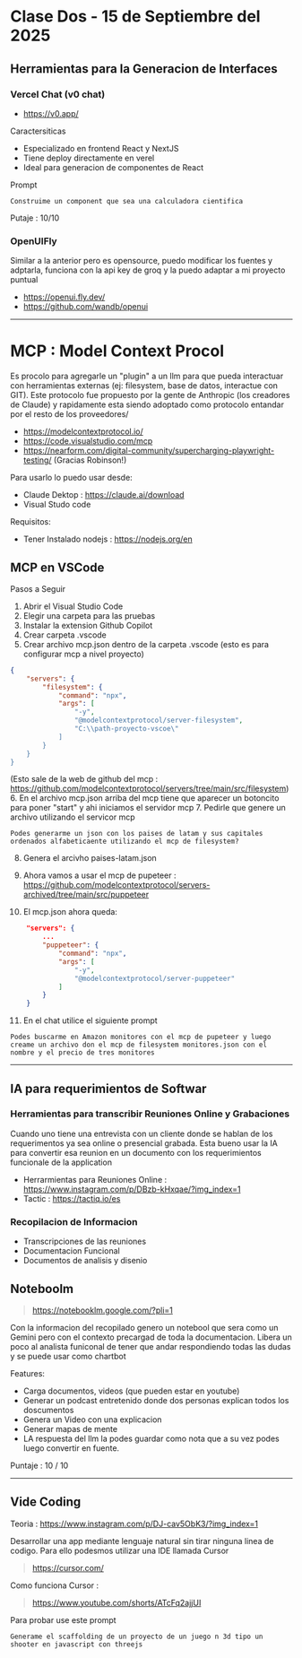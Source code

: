 # Clase Dos - 15 de Septiembre del 2025

## Herramientas para la Generacion de Interfaces

### Vercel Chat (v0 chat)

* https://v0.app/
    
Caractersiticas
* Especializado en frontend React y NextJS
* Tiene deploy directamente en verel
* Ideal para generacion de componentes de React

Prompt
```
Construime un component que sea una calculadora cientifica
```

Putaje : 10/10

### OpenUIFly

Similar a la anterior pero es opensource, puedo modificar los fuentes y adptarla, funciona con la api key de groq y la puedo adaptar a mi proyecto puntual

* https://openui.fly.dev/     
* https://github.com/wandb/openui

---

# MCP : Model Context Procol

Es procolo para agregarle un "plugin" a un llm para que pueda interactuar con herramientas externas (ej: filesystem, base de datos, interactue con GIT). Este protocolo fue propuesto por la gente de Anthropic (los creadores de Claude) y rapidamente esta siendo adoptado como protocolo entandar por el resto de los proveedores/

* https://modelcontextprotocol.io/
* https://code.visualstudio.com/mcp
* https://nearform.com/digital-community/supercharging-playwright-testing/ (Gracias Robinson!)
     
Para usarlo lo puedo usar desde:
* Claude Dektop : https://claude.ai/download
* Visual Studo code

Requisitos:
* Tener Instalado nodejs : https://nodejs.org/en

## MCP en VSCode

Pasos a Seguir
1. Abrir el Visual Studio Code
2. Elegir una carpeta para las pruebas
3. Instalar la extension Github Copilot
4. Crear carpeta .vscode
5. Crear archivo mcp.json dentro de la carpeta .vscode (esto es para configurar mcp a nivel proyecto)
```json
{
    "servers": {
        "filesystem": {
            "command": "npx",
            "args": [
                "-y",
                "@modelcontextprotocol/server-filesystem",
                "C:\\path-proyecto-vscoe\"
            ]
        }
    }
}
```
(Esto sale de la web de github del mcp : https://github.com/modelcontextprotocol/servers/tree/main/src/filesystem)
6. En el archivo mcp.json arriba del mcp tiene que aparecer un botoncito para poner "start" y ahi iniciamos el servidor mcp
7. Pedirle que genere un archivo utilizando el servicor mcp
```
Podes generarme un json con los paises de latam y sus capitales ordenados alfabeticaente utilizando el mcp de filesystem?
```
8. Genera el arcivho paises-latam.json

9. Ahora vamos a usar el mcp de pupeteer : https://github.com/modelcontextprotocol/servers-archived/tree/main/src/puppeteer
    
10. El mcp.json ahora queda:

```json
    "servers": {
        ...
        "puppeteer": {
            "command": "npx",
            "args": [
                "-y",
                "@modelcontextprotocol/server-puppeteer"
            ]
        }
    }
```

11. En el chat utilice el siguiente prompt

```
Podes buscarme en Amazon monitores con el mcp de pupeteer y luego creame un archivo don el mcp de filesystem monitores.json con el nombre y el precio de tres monitores
```

---
    
## IA para requerimientos de Softwar

### Herramientas para transcribir Reuniones Online y Grabaciones

Cuando uno tiene una entrevista con un cliente donde se hablan de los requerimentos ya sea online o presencial grabada. Esta bueno usar la IA para convertir esa reunion en un documento con los requerimientos funcionale de la application

* Herrarmientas para Reuniones Online : https://www.instagram.com/p/DBzb-kHxqae/?img_index=1
* Tactic : https://tactiq.io/es

### Recopilacion de Informacion

* Transcripciones de las reuniones
* Documentacion Funcional
* Documentos de analisis y disenio

## Noteboolm

> https://notebooklm.google.com/?pli=1

Con la informacion del recopilado genero un notebool que sera como un Gemini pero con el contexto precargad de toda la documentacion. Libera un poco al analista funiconal de tener que andar respondiendo todas las dudas y se puede usar como chartbot

Features:
* Carga documentos, videos (que pueden estar en youtube)
* Generar un podcast entretenido donde dos personas explican todos los doscumentos
* Genera un Video con una explicacion
* Generar mapas de mente
* LA respuesta del llm la podes guardar como nota que a su vez podes luego convertir en fuente.

Puntaje : 10 / 10 

---

## Vide Coding

Teoria : https://www.instagram.com/p/DJ-cav5ObK3/?img_index=1

Desarrollar una app mediante lenguaje natural sin tirar ninguna linea de codigo.
Para ello podesmos utilizar una IDE llamada  Cursor

> https://cursor.com/

Como funciona Cursor : 

> https://www.youtube.com/shorts/ATcFq2ajjUI

Para probar use este prompt 
```
Generame el scaffolding de un proyecto de un juego n 3d tipo un shooter en javascript con threejs
```
